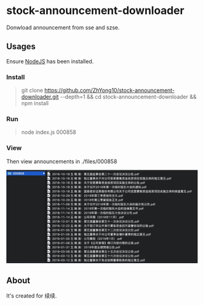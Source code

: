 # stock-announcement-downloader

Donwload announcement from sse and szse.

## Usages

Ensure [NodeJS](https://nodejs.org/zh-cn/download/) has been installed.

### Install

> git clone https://github.com/ZhYong10/stock-announcement-downloader.git --depth=1 && cd stock-announcement-downloader && npm install

### Run

> node index.js 000858

### View

Then view announcements in ./files/000858

![](./img/result.png)

## About

It's created for 续续.
